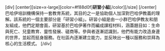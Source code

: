 [div]
[center][size=x-large][color=#f88d0f]**研習小組**[/color][/size]
[/center]
​巴哈伊培訓機構保持一套教育系統，其目的之一是協助個人加深對巴哈伊教義的理解。該系統的一個主要部分是「研習小組」。研習小組是由一小群巴哈伊​​教友和朋友組成，他們定期會面，研習基於巴哈伊著作而編成課程材料，涵蓋題目如：生命與死亡、兒童教育、靈性發展、磋商等。參與者逐漸認識到，他們有能力改造身邊的世界，並起而挺身服務。在社區內逐漸建立能力，並反映出一種以服務和崇拜為核心的生活模式。
[/div]
